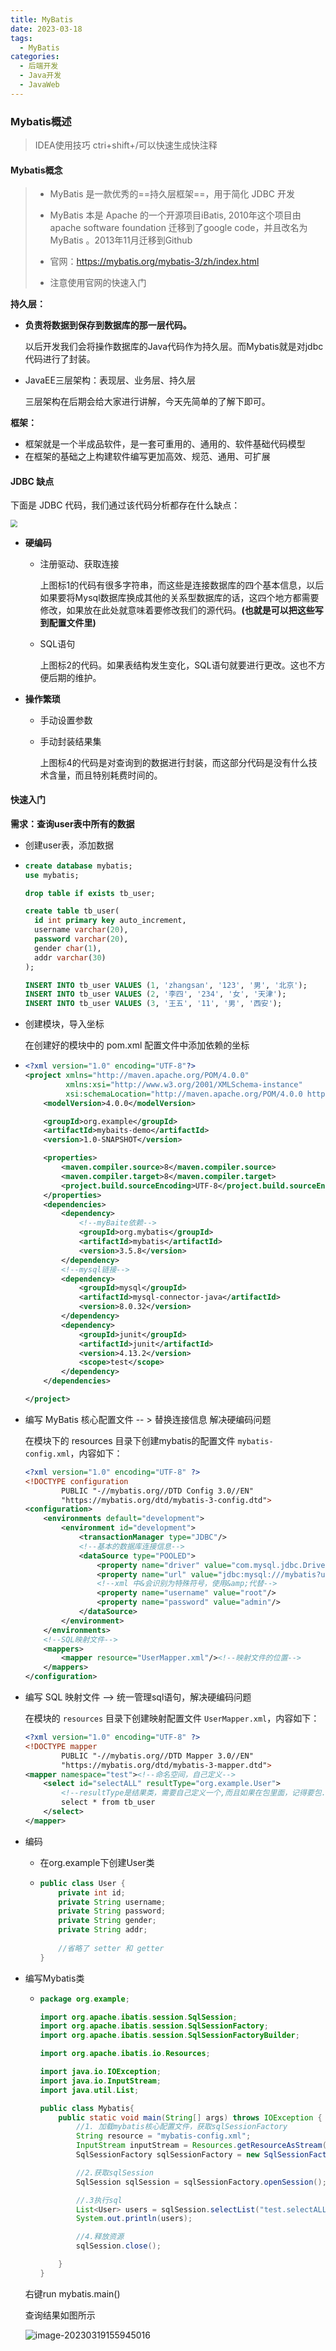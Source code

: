 ```yaml
---
title: MyBatis
date: 2023-03-18
tags: 
  - MyBatis
categories: 
  - 后端开发
  - Java开发
  - JavaWeb
---
```


### Mybatis概述

>IDEA使用技巧  ctri+shift+/可以快速生成快注释

#### Mybatis概念

> * MyBatis 是一款优秀的==持久层框架==，用于简化 JDBC 开发
>
> * MyBatis 本是 Apache 的一个开源项目iBatis, 2010年这个项目由apache software foundation 迁移到了google code，并且改名为MyBatis 。2013年11月迁移到Github
>
> * 官网：https://mybatis.org/mybatis-3/zh/index.html 
>
> * 注意使用官网的快速入门

**持久层：**

* **负责将数据到保存到数据库的那一层代码。**

  以后开发我们会将操作数据库的Java代码作为持久层。而Mybatis就是对jdbc代码进行了封装。

* JavaEE三层架构：表现层、业务层、持久层

  三层架构在后期会给大家进行讲解，今天先简单的了解下即可。

**框架：**

* 框架就是一个半成品软件，是一套可重用的、通用的、软件基础代码模型
* 在框架的基础之上构建软件编写更加高效、规范、通用、可扩展

####  JDBC 缺点

下面是 JDBC 代码，我们通过该代码分析都存在什么缺点：

<img src="https://typora-1309665611.cos.ap-nanjing.myqcloud.com/typora/image-20210726203656847.png" style="zoom:70%">

* **硬编码**

  * 注册驱动、获取连接

    上图标1的代码有很多字符串，而这些是连接数据库的四个基本信息，以后如果要将Mysql数据库换成其他的关系型数据库的话，这四个地方都需要修改，如果放在此处就意味着要修改我们的源代码。**(也就是可以把这些写到配置文件里)**

  * SQL语句

    上图标2的代码。如果表结构发生变化，SQL语句就要进行更改。这也不方便后期的维护。

* **操作繁琐**

  * 手动设置参数

  * 手动封装结果集

    上图标4的代码是对查询到的数据进行封装，而这部分代码是没有什么技术含量，而且特别耗费时间的。

#### 快速入门

**需求：查询user表中所有的数据**

* 创建user表，添加数据

* ~~~sql
  create database mybatis;
  use mybatis;
  
  drop table if exists tb_user;
  
  create table tb_user(
  	id int primary key auto_increment,
  	username varchar(20),
  	password varchar(20),
  	gender char(1),
  	addr varchar(30)
  );
  
  INSERT INTO tb_user VALUES (1, 'zhangsan', '123', '男', '北京');
  INSERT INTO tb_user VALUES (2, '李四', '234', '女', '天津');
  INSERT INTO tb_user VALUES (3, '王五', '11', '男', '西安');
  ~~~

* 创建模块，导入坐标

  在创建好的模块中的 pom.xml 配置文件中添加依赖的坐标

* ~~~xml
  <?xml version="1.0" encoding="UTF-8"?>
  <project xmlns="http://maven.apache.org/POM/4.0.0"
           xmlns:xsi="http://www.w3.org/2001/XMLSchema-instance"
           xsi:schemaLocation="http://maven.apache.org/POM/4.0.0 http://maven.apache.org/xsd/maven-4.0.0.xsd">
      <modelVersion>4.0.0</modelVersion>
  
      <groupId>org.example</groupId>
      <artifactId>mybaits-demo</artifactId>
      <version>1.0-SNAPSHOT</version>
  
      <properties>
          <maven.compiler.source>8</maven.compiler.source>
          <maven.compiler.target>8</maven.compiler.target>
          <project.build.sourceEncoding>UTF-8</project.build.sourceEncoding>
      </properties>
      <dependencies>
          <dependency>
              <!--myBaite依赖-->
              <groupId>org.mybatis</groupId>
              <artifactId>mybatis</artifactId>
              <version>3.5.8</version>
          </dependency>
          <!--mysql链接-->
          <dependency>
              <groupId>mysql</groupId>
              <artifactId>mysql-connector-java</artifactId>
              <version>8.0.32</version>
          </dependency>
          <dependency>
              <groupId>junit</groupId>
              <artifactId>junit</artifactId>
              <version>4.13.2</version>
              <scope>test</scope>
          </dependency>
      </dependencies>
  
  </project>
  ~~~

* 编写 MyBatis 核心配置文件 -- > 替换连接信息 解决硬编码问题

  在模块下的 resources 目录下创建mybatis的配置文件 `mybatis-config.xml`，内容如下：

  ~~~xml
  <?xml version="1.0" encoding="UTF-8" ?>
  <!DOCTYPE configuration
          PUBLIC "-//mybatis.org//DTD Config 3.0//EN"
          "https://mybatis.org/dtd/mybatis-3-config.dtd">
  <configuration>
      <environments default="development">
          <environment id="development">
              <transactionManager type="JDBC"/>
              <!--基本的数据库连接信息-->
              <dataSource type="POOLED">
                  <property name="driver" value="com.mysql.jdbc.Driver"/>
                  <property name="url" value="jdbc:mysql:///mybatis?useSSL=false&amp;allowPublicKeyRetrieval=true"/>
                  <!--xml 中&会识别为特殊符号，使用&amp;代替-->
                  <property name="username" value="root"/>
                  <property name="password" value="admin"/>
              </dataSource>
          </environment>
      </environments>
      <!--SQL映射文件-->
      <mappers>
          <mapper resource="UserMapper.xml"/><!--映射文件的位置-->
      </mappers>
  </configuration>
  ~~~

* 编写 SQL 映射文件 --> 统一管理sql语句，解决硬编码问题

  在模块的 `resources` 目录下创建映射配置文件 `UserMapper.xml`，内容如下：

  ```xml
  <?xml version="1.0" encoding="UTF-8" ?>
  <!DOCTYPE mapper
          PUBLIC "-//mybatis.org//DTD Mapper 3.0//EN"
          "https://mybatis.org/dtd/mybatis-3-mapper.dtd">
  <mapper namespace="test"><!--命名空间，自己定义-->
      <select id="selectALL" resultType="org.example.User">
          <!--resultType是结果类，需要自己定义一个,而且如果在包里面，记得要包.类名-->
          select * from tb_user
      </select>
  </mapper>
  ```

* 编码

  * 在org.example下创建User类

  * ~~~java
    public class User {
        private int id;
        private String username;
        private String password;
        private String gender;
        private String addr;
        
        //省略了 setter 和 getter
    }
    ~~~

* 编写Mybatis类

  * ~~~java
    package org.example;
    
    import org.apache.ibatis.session.SqlSession;
    import org.apache.ibatis.session.SqlSessionFactory;
    import org.apache.ibatis.session.SqlSessionFactoryBuilder;
    
    import org.apache.ibatis.io.Resources;
    
    import java.io.IOException;
    import java.io.InputStream;
    import java.util.List;
    
    public class Mybatis{
        public static void main(String[] args) throws IOException {
            //1. 加载mybatis核心配置文件，获取sqlSessionFactory
            String resource = "mybatis-config.xml";
            InputStream inputStream = Resources.getResourceAsStream(resource);
            SqlSessionFactory sqlSessionFactory = new SqlSessionFactoryBuilder().build(inputStream);
    
            //2.获取sqlSession
            SqlSession sqlSession = sqlSessionFactory.openSession();
    
            //.3执行sql
            List<User> users = sqlSession.selectList("test.selectALL");
            System.out.println(users);
    
            //4.释放资源
            sqlSession.close();
    
        }
    }
    ~~~

  右键run mybatis.main()

  查询结果如图所示

  ![image-20230319155945016](https://typora-1309665611.cos.ap-nanjing.myqcloud.com/typora/image-20230319155945016.png)
